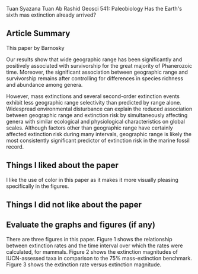 Tuan Syazana Tuan Ab Rashid
Geosci 541: Paleobiology
Has the Earth's sixth mas extinction already arrived?
 
## Article Summary

This paper by Barnosky 


Our results show that wide geographic range has been significantly and positively associated with survivorship for the great majority of Phanerozoic time. Moreover, the significant association between geographic range and survivorship remains after controlling for differences in species richness and abundance among genera. 

However, mass extinctions and several second-order extinction events exhibit less geographic range selectivity than predicted by range alone. Widespread environmental disturbance can explain the reduced association between geographic range and extinction risk by simultaneously affecting genera with similar ecological and physiological characteristics on global scales. Although factors other than geographic range have certainly affected extinction risk during many intervals, geographic range is likely the most consistently significant predictor of extinction risk in the marine fossil record.


## Things I liked about the paper
      
I like the use of color in this paper as it makes it more visually pleasing specifically in the figures.

## Things I did not like about the paper



## Evaluate the graphs and figures (if any)

There are three figures in this paper. Figure 1 shows the relationship between extinction rates and the time interval over which the rates were calculated, for mammals. Figure 2 shows the extinction magnitudes of IUCN-assessed taxa in comparison to the 75% mass-extinction benchmark. Figure 3 shows the extinction rate versus extinction magnitude.